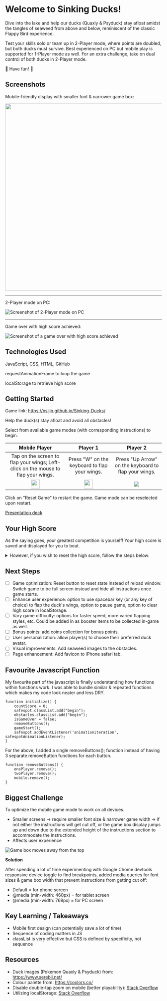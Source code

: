 # Welcome to Sinking Ducks!

Dive into the lake and help our ducks (Quaxly & Psyduck) stay afloat amidst the tangles of seaweed from above and below, reminiscent of the classic Flappy Bird experience. 

Test your skills solo or team up in 2-Player mode, where points are doubled, but both ducks must survive. Best experienced on PC but mobile play is supported for 1-Player mode as well. For an extra challenge, take on dual control of both ducks in 2-Player mode.

:duck: Have fun! :duck:

## Screenshots

Mobile-friendly display with smaller font & narrower game box:

<img src="/assets/images/mobileIOS.png" width="600">

- - - -

2-Player mode on PC:

![Screenshot of 2-Player mode on PC](/assets/images/twoplayer_onpc.png "Screenshot of 2-Player mode on PC")
- - - -
Game over with high score achieved:

![Screenshot of a game over with high score achieved](/assets/images/gameover_highscore.png "Screenshot of a game over with high score achieved")

## Technologies Used

JavaScript, CSS, HTML, GitHub

requestAnimationFrame to loop the game

localStorage to retrieve high score

## Getting Started

Game link: https://xsijin.github.io/Sinking-Ducks/

Help the duck(s) stay afloat and avoid all obstacles!

Select from available game modes (with corresponding instructions) to begin.

Mobile Player | Player 1 | Player 2
| :---: | :---: | :---:
Tap on the screen to flap your wings; Left-click on the mouse to flap your wings.  | Press "W" on the keyboard to flap your wings. | Press "Up Arrow" on the keyboard to flap your wings.
<img src="/assets/images/p1.png" width="28">  | <img src="/assets/images/p1.png" width="28"> | <img src="/assets/images/p2.png">

Click on "Reset Game" to restart the game. Game mode can be reselected upon restart.

[Presentation deck](https://docs.google.com/presentation/d/1eDLX1H5AnUJsffW_WhMXYnyJ19-zv8V0m_Gsfsy8WB4/edit?usp=sharing)

## Your High Score

As the saying goes, your greatest competition is yourself! Your high score is saved and displayed for you to beat.

<details>

<summary>However, if you wish to reset the high score, follow the steps below:</summary>

1. On Google Chrome browser, right-click on the game page.

2. Click on 'Inspect'

3. Click on 'Console'

4. Paste below code in:

```ruby
localStorage.removeItem("highScore");
```

5. Press <kbd>Enter</kbd> on the keyboard

</details>

## Next Steps

- [ ] Game optimization: Reset button to reset state instead of reload window. Switch game to be full screen instead and hide all instructions once game starts.
- [ ] Enhance user experience: option to use spacebar key (or any key of choice) to flap the duck's wings, option to pause game, option to clear high score in localStorage.
- [ ] Vary game difficulty: options for faster speed, more varied flapping styles, etc. Could be added in as booster items to be collected in-game as well.
- [ ] Bonus points: add coins collection for bonus points.
- [ ] User personalization: allow player(s) to choose their preferred duck avatar.
- [ ] Visual improvements: Add seaweed images to the obstacles.
- [ ] Page enhancement: Add favicon to iPhone safari tab.

## Favourite Javascript Function

My favourite part of the javascript is finally understanding how functions within functions work. I was able to bundle similar & repeated functions which makes my code look neater and less DRY.

```
function initialize() {
    countScore = 0;
    safespot.classList.add("begin");
    obstacles.classList.add("begin");
    isGameOver = false;
    removeButtons();
    gameStart();
    safespot.addEventListener('animationiteration', safespotAnimationListener);
}
```

For the above, I added a single removeButtons(); function instead of having 3 separate removeButton functions for each button.

```
function removeButtons() {
    onePlayer.remove();
    twoPlayer.remove();
    mobile.remove();
}
```

## Biggest Challenge

To optimize the mobile game mode to work on all devices.
 - Smaller screens → require smaller font size & narrower game width → if not either the instructions will get cut off, or the game box display jumps up and down due to the extended height of the instructions section to accommodate the instructions.
 - Affects user experience

![Game box moves away from the top](/assets/images/glitch.png "Game box moves away from the top")

**Solution**

After spending a lot of time experimenting with Google Chome devtools responsive device toggle to find breakpoints, added media queries for font sizes & game box width that prevent instructions from getting cut off:

- Default = for phone screen
- @media (min-width: 460px) = for tablet screen
- @media (min-width: 768px) = for PC screen

## Key Learning / Takeaways

 - Mobile first design (can potentially save a lot of time)
 - Sequence of coding matters in JS
 - classList is very effective but CSS is defined by specificity, not sequence

## Resources

- Duck images (Pokemon Quaxly & Psyduck) from: https://www.serebii.net/
- Colour palette from: https://coolors.co/
- Disable double-tap zoom on mobile (better playability): [Stack Overflow](https://stackoverflow.com/questions/10614481/disable-double-tap-zoom-option-in-browser-on-touch-devices)
- Utilizing localStorage: [Stack Overflow](https://stackoverflow.com/questions/63634765/making-a-high-score-best-time-localstorage-in-javascript)